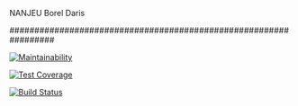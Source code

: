 NANJEU Borel Daris


#################################################################

[![Maintainability](https://api.codeclimate.com/v1/badges/49b6e973457dc00f433e/maintainability)](https://codeclimate.com/github/bdaris/ProjetGespizza/maintainability)

[![Test Coverage](https://api.codeclimate.com/v1/badges/49b6e973457dc00f433e/test_coverage)](https://codeclimate.com/github/bdaris/ProjetGespizza/test_coverage)

[![Build Status](https://travis-ci.org/bdaris/ProjetGespizza.svg?branch=master)](https://travis-ci.org/bdaris/ProjetGespizza)